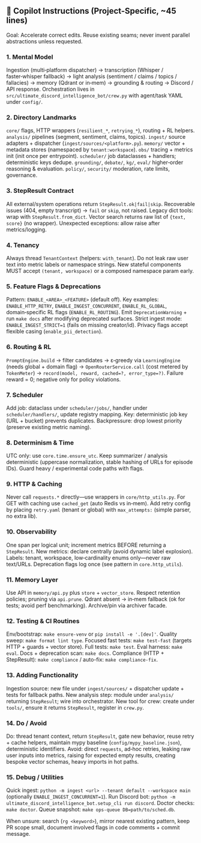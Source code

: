 ## 🤖 Copilot Instructions (Project-Specific, ~45 lines)
Goal: Accelerate correct edits. Reuse existing seams; never invent parallel abstractions unless requested.

### 1. Mental Model
Ingestion (multi‑platform dispatcher) → transcription (Whisper / faster‑whisper fallback) → light analysis (sentiment / claims / topics / fallacies) → memory (Qdrant or in‑mem) → grounding & routing → Discord / API response. Orchestration lives in `src/ultimate_discord_intelligence_bot/crew.py` with agent/task YAML under `config/`.

### 2. Directory Landmarks
`core/` flags, HTTP wrappers (`resilient_*`, `retrying_*`), routing + RL helpers.
`analysis/` pipelines (segment, sentiment, claims, topics).
`ingest/` source adapters + dispatcher (`ingest/sources/<platform>.py`).
`memory/` vector + metadata stores (namespaced by `tenant:workspace`).
`obs/` tracing + metrics init (init once per entrypoint).
`scheduler/` job dataclasses + handlers; deterministic keys dedupe.
`grounding/`, `debate/`, `kg/`, `eval/` higher‑order reasoning & evaluation.
`policy/`, `security/` moderation, rate limits, governance.

### 3. StepResult Contract
All external/system operations return `StepResult.ok|fail|skip`. Recoverable issues (404, empty transcript) → `fail` or `skip`, not raised. Legacy dict tools: wrap with `StepResult.from_dict`. Vector search returns raw list of `{text, score}` (no wrapper). Unexpected exceptions: allow raise after metrics/logging.

### 4. Tenancy
Always thread `TenantContext` (helpers: `with_tenant`). Do not leak raw user text into metric labels or namespace strings. New stateful components MUST accept `(tenant, workspace)` or a composed namespace param early.

### 5. Feature Flags & Deprecations
Pattern: `ENABLE_<AREA>_<FEATURE>` (default off). Key examples: `ENABLE_HTTP_RETRY`, `ENABLE_INGEST_CONCURRENT`, `ENABLE_RL_GLOBAL`, domain‑specific RL flags (`ENABLE_RL_ROUTING`). Emit `DeprecationWarning` + run `make docs` after modifying deprecated surfaces. Strict ingest mode: `ENABLE_INGEST_STRICT=1` (fails on missing creator/id). Privacy flags accept flexible casing (`enable_pii_detection`).

### 6. Routing & RL
`PromptEngine.build` → filter candidates → ε‑greedy via `LearningEngine` (needs global + domain flag) → `OpenRouterService.call` (cost metered by `TokenMeter`) → `record(model, reward, cached=?, error_type=?)`. Failure reward = 0; negative only for policy violations.

### 7. Scheduler
Add job: dataclass under `scheduler/jobs/`, handler under `scheduler/handlers/`, update registry mapping. Key: deterministic job key (URL + bucket) prevents duplicates. Backpressure: drop lowest priority (preserve existing metric naming).

### 8. Determinism & Time
UTC only: use `core.time.ensure_utc`. Keep summarizer / analysis deterministic (uppercase normalization, stable hashing of URLs for episode IDs). Guard heavy / experimental code paths with flags.

### 9. HTTP & Caching
Never call `requests.*` directly—use wrappers in `core/http_utils.py`. For GET with caching use `cached_get` (auto Redis vs in‑mem). Add retry config by placing `retry.yaml` (tenant or global) with `max_attempts:` (simple parser, no extra lib).

### 10. Observability
One span per logical unit; increment metrics BEFORE returning a `StepResult`. New metrics: declare centrally (avoid dynamic label explosion). Labels: tenant, workspace, low‑cardinality enums only—never raw text/URLs. Deprecation flags log once (see pattern in `core.http_utils`).

### 11. Memory Layer
Use API in `memory/api.py` plus `store` + `vector_store`. Respect retention policies; pruning via `api.prune`. Qdrant absent → in‑mem fallback (ok for tests; avoid perf benchmarking). Archive/pin via archiver facade.

### 12. Testing & CI Routines
Env/bootstrap: `make ensure-venv` or `pip install -e '.[dev]'`.
Quality sweep: `make format lint type`. Focused fast tests: `make test-fast` (targets HTTP + guards + vector store). Full tests: `make test`. Eval harness: `make eval`. Docs + deprecation scan: `make docs`. Compliance (HTTP + StepResult): `make compliance` / auto-fix: `make compliance-fix`.

### 13. Adding Functionality
Ingestion source: new file under `ingest/sources/` + dispatcher update + tests for fallback paths. New analysis step: module under `analysis/` returning `StepResult`; wire into orchestrator. New tool for crew: create under `tools/`, ensure it returns `StepResult`, register in `crew.py`.

### 14. Do / Avoid
Do: thread tenant context, return `StepResult`, gate new behavior, reuse retry + cache helpers, maintain mypy baseline (`config/mypy_baseline.json`), deterministic identifiers.
Avoid: direct `requests`, ad‑hoc retries, leaking raw user inputs into metrics, raising for expected empty results, creating bespoke vector schemas, heavy imports in hot paths.

### 15. Debug / Utilities
Quick ingest: `python -m ingest <url> --tenant default --workspace main` (optionally `ENABLE_INGEST_CONCURRENT=1`). Run Discord bot: `python -m ultimate_discord_intelligence_bot.setup_cli run discord`. Doctor checks: `make doctor`. Queue snapshot: `make ops-queue DB=path/to/sched.db`.

When unsure: search (`rg <keyword>`), mirror nearest existing pattern, keep PR scope small, document involved flags in code comments + commit message.
